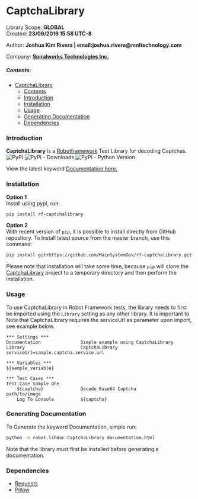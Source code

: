 CaptchaLibrary
================
  
Library Scope: __GLOBAL__  
Created: __23/09/2019 15:58 UTC-8__  


Author: __Joshua Kim Rivera | email:joshua.rivera@mnltechnology.com__

Company: [__Spiralworks Technologies Inc.__](http://www.spiralwrks.com/)


##### Contents:
- [CaptchaLibrary](#captchalibrary)
    - [Contents](#contents)
    - [Introduction](#introduction)
    - [Installation](#installation)
    - [Usage](#usage)
    - [Generating Documentation](#generating-documentation)
    - [Dependencies](#dependencies)

 

### Introduction
**CaptchaLibrary** is a [Robotframework](https://www.robotframework.org) Test Library for decoding Captchas.  
![PyPI](https://img.shields.io/pypi/v/rf-captchalibrary?style=for-the-badge) 
![PyPI - Downloads](https://img.shields.io/pypi/dd/rf-captchalibrary?style=for-the-badge)
![PyPI - Python Version](https://img.shields.io/pypi/pyversions/rf-captchalibrary?style=for-the-badge)
  
View the latest keyword [Documentation here.](https://mainsystemdev.github.io/rf-captchalibrary/)

### Installation
**Option 1**  
Install using pypi, run:
```bash
pip install rf-captchalibrary
```
**Option 2**  
With recent version of `pip`, it is possible to install directly from GitHub repository. To Install latest source
from the master branch, use this command:
```bash
pip install git+https://github.com/MainSystemDev/rf-captchalibrary.git
```
Please note that installation will take some time, because ``pip`` will
clone the [CaptchaLibrary](https://github.com/MainSystemDev/rf-captchalibrary) project to a temporary directory and then
perform the installation.


### Usage
To use CaptchaLibrary in Robot Framework tests, the library needs to
first be imported using the `Library` setting as any other library.
It is important to Note that CaptchaLibrary requires the serviceUrl as parameter
upon import, see example below.

```robotframework
*** Settings ***
Documentation               Simple example using CaptchaLibrary
Library                     CaptchaLibrary          serviceUrl=sample.captcha.service.url

*** Variables ***
${sample_variable}

*** Test Cases ***
Test Case Sample One
    ${captcha}              Decode Base64 Captcha           path/to/image
    Log To Console          ${captcha}

```

### Generating Documentation
To Generate the keyword Documentation, simple run:
```bash
python -m robot.libdoc CaptchaLibrary documentation.html
```
Note that the library must first be installed before generating a documentation.


### Dependencies
* [Requests](https://pypi.org/project/requests/)
* [Pillow](https://pypi.org/project/Pillow/)
